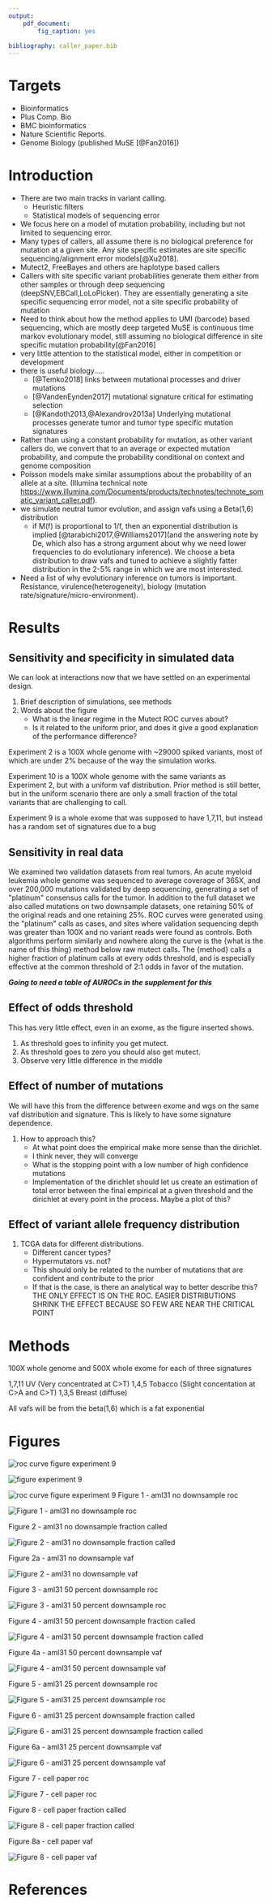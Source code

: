 ```yaml
---
output:
    pdf_document:
        fig_caption: yes

bibliography: caller_paper.bib
---
```

# Targets
- Bioinformatics
- Plus Comp. Bio
- BMC bioinformatics
- Nature Scientific Reports.
- Genome Biology (published MuSE [@Fan2016])
# Introduction

- There are two main tracks in variant calling.
    - Heuristic filters
    - Statistical models of sequencing error
- We focus here on a model of mutation probability, including but not limited to sequencing error.
- Many types of callers, all assume there is no biological preference for mutation at a given site. Any site specific estimates are site specific sequencing/alignment error models[@Xu2018]. 
- Mutect2, FreeBayes and others are haplotype based callers
- Callers with site specific variant probabilities generate them either from other samples or through deep sequencing (deepSNV,EBCall,LoLoPicker). They are essentially generating a site specific sequencing error model, not a site specific probability of mutation
- Need to think about how the method applies to UMI (barcode) based sequencing, which are mostly deep targeted
MuSE is continuous time markov evolutionary model, still assuming no biological difference in site specific mutation probability[@Fan2016]
- very little attention to the statistical model, either in competition or development
- there is useful biology.....
    - [@Temko2018] links between mutational processes and driver mutations
    - [@VandenEynden2017] mutational signature critical for estimating selection
    - [@Kandoth2013,@Alexandrov2013a] Underlying mutational processes generate tumor and tumor type specific mutation signatures
- Rather than using a constant probability for mutation, as other variant callers do, we convert that to an average or expected mutation probability, and compute the probability conditional on context and genome composition
- Poisson models make similar assumptions about the probability of an allele at a site. (Illumina technical note https://www.illumina.com/Documents/products/technotes/technote_somatic_variant_caller.pdf).
- we simulate neutral tumor evolution, and assign vafs using a Beta(1,6) distribution
    - if M(f) is proportional to 1/f, then an exponential distribution is implied [@tarabichi2017,@Williams2017](and the answering note by De, which also has a strong argument about why we need lower frequencies to do evolutionary inference). We choose a beta distribution to draw vafs and tuned to achieve a slightly fatter distribution in the 2-5% range in which we are most interested.
- Need a list of why evolutionary inference on tumors is important. Resistance, virulence(heterogeneity), biology (mutation rate/signature/micro-environment).

# Results

## Sensitivity and specificity in simulated data
We can look at interactions now that we have settled on an experimental design.

1. Brief description of simulations, see methods
2. Words about the figure
    - What is the linear regime in the Mutect ROC curves about?
    - Is it related to the uniform prior, and does it give a good explanation of the performance difference?

Experiment 2 is a 100X whole genome with ~29000 spiked variants, most of which are under 2% because of the way the simulation works.


Experiment 10 is a 100X whole genome with the same variants as Experiment 2, but with a uniform vaf distribution. Prior method is still better, but in the uniform scenario there are only a small fraction of the total variants that are challenging to call.

Experiment 9 is a whole exome that was supposed to have 1,7,11, but instead has a random set of signatures due to a bug

## Sensitivity in real data
We examined two validation datasets from real tumors. An acute myeloid leukemia whole genome was sequenced to average coverage of 365X, and over 200,000 mutations validated by deep sequencing, generating a set of "platinum" consensus calls for the tumor. In addition to the full dataset we also called mutations on two downsample datasets, one retaining 50% of the original reads and one retaining 25%. ROC curves were generated using the "platinum" calls as cases, and sites where validation sequencing depth was greater than 100X and no variant reads were found as controls. Both algorithms perform similarly and nowhere along the curve is the {what is the name of this thing} method below raw mutect calls. The {method} calls a higher fraction of platinum calls at every odds threshold, and is especially effective at the common threshold of 2:1 odds in favor of the mutation.



***Going to need a table of AUROCs in the supplement for this***

## Effect of odds threshold
This has very little effect, even in an exome, as the figure inserted shows.
1. As threshold goes to infinity you get mutect.
2. As threshold goes to zero you should also get mutect.
3. Observe very little difference in the middle

## Effect of number of mutations
We will have this from the difference between exome and wgs on the same vaf distribution and signature.
This is likely to have some signature dependence.
1. How to approach this?
   - At what point does the empirical make more sense than the dirichlet.
   - I think never, they will converge
   - What is the stopping point with a low number of high confidence mutations
   - Implementation of the dirichlet should let us create an estimation of total error between the final empirical at a given threshold and the dirichlet at every point in the process. Maybe a plot of this?

## Effect of variant allele frequency distribution
1. TCGA data for different distributions.
   - Different cancer types?
   - Hypermutators vs. not?
   - This should only be related to the number of mutations that are confident and contribute to the prior
   - If that is the case, is there an analytical way to better describe this?
   THE ONLY EFFECT IS ON THE ROC. EASIER DISTRIBUTIONS SHRINK THE EFFECT BECAUSE SO FEW ARE NEAR THE CRITICAL POINT



# Methods
100X whole genome and 500X whole exome for each of three signatures

1,7,11 UV (Very concentrated at C>T)
1,4,5 Tobacco (Slight concentation at C>A and C>T)
1,3,5 Breast (diffuse)

All vafs will be from the beta(1,6) which is a fat exponential


# Figures

![roc curve figure experiment 9](figures/roc_and_called_curves.png)

![ figure experiment 9](figures/WES_thresholds_exp9.png)

![roc curve figure experiment 9](figures/beta_1_6.png)
Figure 1 - aml31 no downsample roc

![Figure 1 - aml31 no downsample roc](figures/aml31_no_downsample_roc.png)

Figure 2 - aml31 no downsample fraction called

![Figure 2 - aml31 no downsample fraction called](figures/aml31_no_downsample_fraction_called.png)

Figure 2a - aml31 no downsample vaf

![Figure 2 - aml31 no downsample vaf](figures/aml31_no_downsample_vaf.png)

Figure 3 - aml31 50 percent downsample roc

![Figure 3 - aml31 50 percent downsample roc](figures/aml31_downsampled_50_percent_roc.png)

Figure 4 - aml31 50 percent downsample fraction called

![Figure 4 - aml31 50 percent downsample fraction called](figures/aml31_downsampled_50_percent_fraction_called.png)

Figure 4a - aml31 50 percent downsample vaf

![Figure 4 - aml31 50 percent downsample vaf](figures/aml31_downsampled_50_percent_vaf.png)

Figure 5 - aml31 25 percent downsample roc

![Figure 5 - aml31 25 percent downsample roc](figures/aml31_downsampled_25_percent_roc.png)

Figure 6 - aml31 25 percent downsample fraction called

![Figure 6 - aml31 25 percent downsample fraction called](figures/aml31_downsampled_25_percent_fraction_called.png)

Figure 6a - aml31 25 percent downsample vaf

![Figure 6 - aml31 25 percent downsample vaf](figures/aml31_downsampled_25_percent_vaf.png)

Figure 7 - cell paper roc

![Figure 7 - cell paper roc](figures/cell_paper_roc.png)

Figure 8 - cell paper fraction called

![Figure 8 - cell paper fraction called](figures/cell_paper_fraction_called.png)

Figure 8a - cell paper vaf

![Figure 8 - cell paper vaf](figures/cell_paper_vaf.png)


<!-- Figure 9 - experiment 2 roc

![Figure 7 - experiment 2 roc](figures/experiment2_roc.png)

Figure 10 - experiment 2 fraction called

![Figure 8 - aml31 experiment 2 fraction called](figures/experiment2_fraction_called.png)

Figure 10a - experiment 2 vaf

![Figure 8 - aml31 experiment 2 vaf](figures/experiment2_vaf.png)


Figure 11 - experiment 10 (uniform vaf) roc

![Figure 11 - experiment 10 (uniform vaf) roc](figures/experiment10_roc.png)

Figure 12 - experiment 10 (uniform vaf) fraction called

![Figure 12 - experiment 10 (uniform vaf) fraction called](figures/experiment10_fraction_called.png)

Figure 12a - experiment 10 (uniform vaf) vaf

![Figure 12a - experiment 10 (uniform vaf) vaf](figures/experiment10_vaf.png) -->

# References